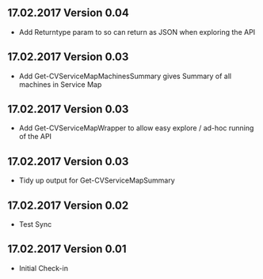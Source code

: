 ## 17.02.2017 Version 0.04
* Add Returntype param to so can return as JSON when exploring the API

## 17.02.2017 Version 0.03
* Add Get-CVServiceMapMachinesSummary gives Summary of all machines in Service Map

## 17.02.2017 Version 0.03
* Add Get-CVServiceMapWrapper to allow easy explore / ad-hoc running of the API

## 17.02.2017 Version 0.03
* Tidy up output for Get-CVServiceMapSummary

## 17.02.2017 Version 0.02
* Test Sync

## 17.02.2017 Version 0.01
* Initial Check-in